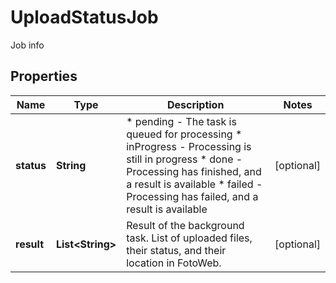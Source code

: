 

# UploadStatusJob

Job info

## Properties

| Name | Type | Description | Notes |
|------------ | ------------- | ------------- | -------------|
|**status** | **String** | * pending - The task is queued for processing * inProgress - Processing is still in progress * done - Processing has finished, and a result is available * failed - Processing has failed, and a result is available  |  [optional] |
|**result** | **List&lt;String&gt;** | Result of the background task. List of uploaded files, their status, and their location in FotoWeb.  |  [optional] |



